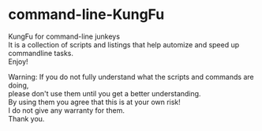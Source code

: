 # command-line-KungFu  
KungFu for command-line junkeys  
It is a collection of scripts and listings that help automize and speed up commandline tasks.  
Enjoy!  
  
Warning: If you do not fully understand what the scripts and commands are doing,  
please don't use them until you get a better understanding.  
By using them you agree that this is at your own risk!  
I do not give any warranty for them.  
Thank you.
